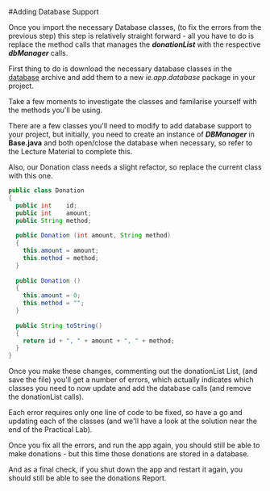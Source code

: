 #Adding Database Support

Once you import the necessary Database classes, (to fix the errors from the previous step) this step is relatively straight forward - all you have to do is replace the method calls that manages the <b><i>donationList</i></b> with the respective <b><i>dbManager</i></b> calls.

First thing to do is download the necessary database classes in the [database](../archives/database.zip) archive and add them to a new <i>ie.app.database</i> package in your project.

Take a few moments to investigate the classes and familarise yourself with the methods you'll be using.

There are a few classes you'll need to modify to add database support to your project, but initially, you need to create an instance of <b><i>DBManager</i></b> in <b>Base.java</b> and both open/close the database when necessary, so refer to the Lecture Material to complete this.

Also, our Donation class needs a slight refactor, so replace the current class with this one.

~~~java
public class Donation
{
  public int    id;
  public int    amount;
  public String method;
  
  public Donation (int amount, String method)
  {
    this.amount = amount;
    this.method = method;
  }
  
  public Donation ()
  {
    this.amount = 0;
    this.method = "";
  }
  
  public String toString()
  {
    return id + ", " + amount + ", " + method;
  }
}

~~~

Once you make these changes, commenting out the donationList List, (and save the file) you'll get a number of errors, which actually indicates which classes you need to now update and add the database calls (and remove the donationList calls).

Each error requires only one line of code to be fixed, so have a go and updating each of the classes (and we'll have a look at the solution near the end of the Practical Lab).

Once you fix all the errors, and run the app again, you should still be able to make donations - but this time those donations are stored in a database.

And as a final check, if you shut down the app and restart it again, you should still be able to see the donations Report.

